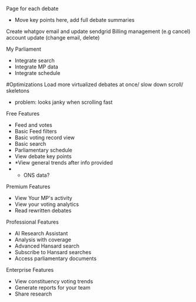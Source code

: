 Page for each debate
- Move key points here, add full debate summaries

Create whatgov email and update sendgrid
Billing management (e.g cancel)
account update (change email, delete)

My Parliament
- Integrate search
- Integrate MP data
- Integrate schedule

#Optimizations
Load more virtualized debates at once/ slow down scroll/ skeletons 
- problem: looks janky when scrolling fast

Free Features
- Feed and votes
- Basic Feed filters
- Basic voting record view
- Basic search
- Parliamentary schedule
- View debate key points
- *View general trends after info provided
- - ONS data?

Premium Features
- View Your MP's activity
- View your voting analytics
- Read rewritten debates

Professional Features
- AI Research Assistant
- Analysis with coverage
- Advanced Hansard search
- Subscribe to Hansard searches
- Access parliamentary documents

Enterprise Features
- View constituency voting trends
- Generate reports for your team
- Share research